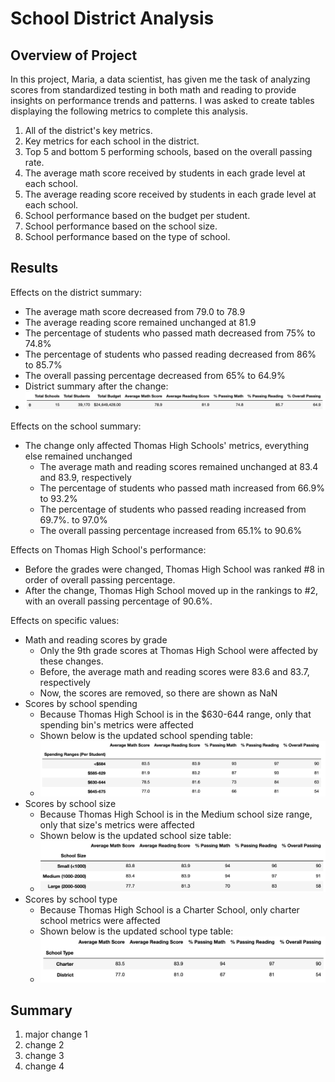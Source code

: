 # School District Analysis

## Overview of Project
In this project, Maria, a data scientist, has given me the task of analyzing scores from standardized testing in both math and reading to provide insights on performance trends and patterns. I was asked to create tables displaying the following metrics to complete this analysis.

1. All of the district's key metrics.
2. Key metrics for each school in the district.
3. Top 5 and bottom 5 performing schools, based on the overall passing rate.
4. The average math score received by students in each grade level at each school.
5. The average reading score received by students in each grade level at each school.
6. School performance based on the budget per student.
7. School performance based on the school size.
8. School performance based on the type of school.

## Results
Effects on the district summary:
- The average math score decreased from 79.0 to 78.9
- The average reading score remained unchanged at 81.9
- The percentage of students who passed math decreased from 75% to 74.8%
- The percentage of students who passed reading decreased from 86% to 85.7%
- The overall passing percentage decreased from 65% to 64.9%
- District summary after the change:
- ![District Summary](district_after.png)

Effects on the school summary:
- The change only affected Thomas High Schools' metrics, everything else remained unchanged
  - The average math and reading scores remained unchanged at 83.4 and 83.9, respectively
  - The percentage of students who passed math increased from 66.9% to 93.2%
  - The percentage of students who passed reading increased from 69.7%. to 97.0%
  - The overall passing percentage increased from 65.1% to 90.6%

Effects on Thomas High School's performance:
- Before the grades were changed, Thomas High School was ranked #8 in order of overall passing percentage.
- After the change, Thomas High School moved up in the rankings to #2, with an overall passing percentage of 90.6%.

Effects on specific values:
- Math and reading scores by grade
  - Only the 9th grade scores at Thomas High School were affected by these changes.
  - Before, the average math and reading scores were 83.6 and 83.7, respectively
  - Now, the scores are removed, so there are shown as NaN
- Scores by school spending
  - Because Thomas High School is in the $630-644 range, only that spending bin's metrics were affected
  - Shown below is the updated school spending table:
  - ![Scores by Spending](spending.png)
- Scores by school size
  - Because Thomas High School is in the Medium school size range, only that size's metrics were affected
  - Shown below is the updated school size table:
  - ![Scores by Size](size.png)
- Scores by school type
  - Because Thomas High School is a Charter School, only charter school metrics were affected
  - Shown below is the updated school type table:
  - ![Scores by Type](type.png)

## Summary
1. major change 1
2. change 2
3. change 3
4. change 4
